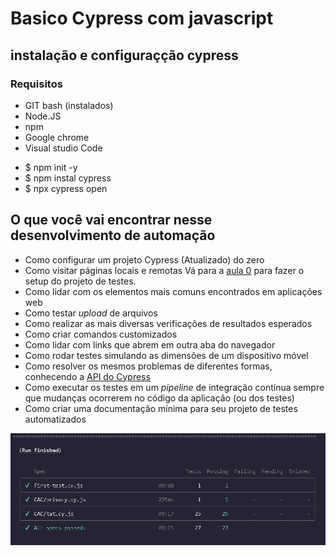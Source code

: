 # Basico Cypress com javascript

## instalação e configuraçção cypress

### Requisitos

- GIT bash (instalados)
- Node.JS
- npm
- Google chrome
- Visual studio Code

* $ npm init -y
* $ npm instal cypress
* $ npx cypress open

## O que você vai encontrar nesse desenvolvimento de automação

- Como configurar um projeto Cypress (Atualizado) do zero
- Como visitar páginas locais e remotas
    Vá para a [aula 0](./0.md) para fazer o setup do projeto de testes.
- Como lidar com os elementos mais comuns encontrados em aplicações web
- Como testar _upload_ de arquivos
- Como realizar as mais diversas verificações de resultados esperados
- Como criar comandos customizados
- Como lidar com links que abrem em outra aba do navegador
- Como rodar testes simulando as dimensões de um dispositivo móvel
- Como resolver os mesmos problemas de diferentes formas, conhecendo a [API do Cypress](https://docs.cypress.io/api/table-of-contents)
- Como executar os testes em um _pipeline_ de integração contínua sempre que mudanças ocorrerem no código da aplicação (ou dos testes)
- Como criar uma documentação mínima para seu projeto de testes automatizados

![Result of all test](image.png)


